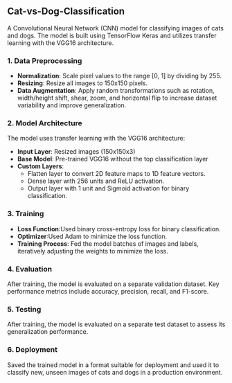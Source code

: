 ## Cat-vs-Dog-Classification

A Convolutional Neural Network (CNN) model for classifying images of cats and dogs. The model is built using TensorFlow Keras and utilizes transfer learning with the VGG16 architecture.

### 1. Data Preprocessing

- **Normalization**: Scale pixel values to the range [0, 1] by dividing by 255.
- **Resizing**: Resize all images to 150x150 pixels.
- **Data Augmentation**: Apply random transformations such as rotation, width/height shift, shear, zoom, and horizontal flip to increase dataset variability and improve generalization.

### 2. Model Architecture 
The model uses transfer learning with the VGG16 architecture:
- **Input Layer**: Resized images (150x150x3)
- **Base Model**: Pre-trained VGG16 without the top classification layer
- **Custom Layers**:
  - Flatten layer to convert 2D feature maps to 1D feature vectors.
  - Dense layer with 256 units and ReLU activation.
  - Output layer with 1 unit and Sigmoid activation for binary classification.


### 3. Training
- **Loss Function**:Used binary cross-entropy loss for binary classification.
- **Optimizer**:Used Adam to minimize the loss function.
- **Training Process**: Fed the model batches of images and labels, iteratively adjusting the weights to minimize the loss.

### 4. Evaluation
After training, the model is evaluated on a separate validation dataset. Key performance metrics include accuracy, precision, recall, and F1-score.

### 5. Testing
After training, the model is evaluated on a separate test dataset to assess its generalization performance.

### 6. Deployment
Saved the trained model in a format suitable for deployment and used it to classify new, unseen images of cats and dogs in a production environment.
